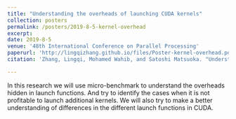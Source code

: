 ```yaml
---
title: "Understanding the overheads of launching CUDA kernels"
collection: posters
permalink: /posters/2019-8-5-kernel-overhead
excerpt: 
date: 2019-8-5
venue: '48th International Conference on Parallel Processing'
paperurl: 'http://lingqizhang.github.io/files/Poster-kernel-overhead.pdf'
citation: 'Zhang, Lingqi, Mohamed Wahib, and Satoshi Matsuoka. "Understanding the overheads of launching CUDA kernels." ICPP19 (2019): 5-8.'

---
```


In this research we will use micro-benchmark to understand the
overheads hidden in launch functions. And try to identify the cases when it is not profitable to launch additional kernels. We will also try to make a better understanding of differences in the different launch functions in CUDA.